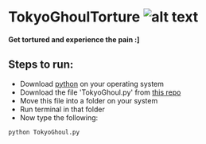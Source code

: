 # TokyoGhoulTorture ![alt text](https://giffiles.alphacoders.com/132/13250.gif?size=20)

#### Get tortured and experience the pain :]

## Steps to run:
* Download [python](https://www.python.org/downloads/) on your operating system
* Download the file 'TokyoGhoul.py' from [this repo](https://github.com/DriftAsimov/TokyoGhoulTorture)
* Move this file into a folder on your system
* Run terminal in that folder
* Now type the following:
```python
python TokyoGhoul.py
```
